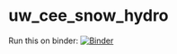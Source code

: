 # uw_cee_snow_hydro

Run this on binder: [![Binder](https://mybinder.org/badge_logo.svg)](https://mybinder.org/v2/gh/arbennett/uw_cee_snow_hydro/tree/master/HEAD)
